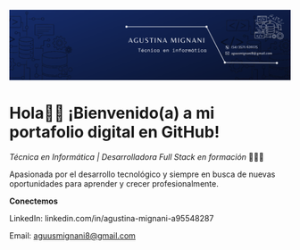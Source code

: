 ![](Banner.png)
# Hola👋🏻 ¡Bienvenido(a) a mi portafolio digital en GitHub!
_Técnica en Informática | Desarrolladora Full Stack en formación_ 👩🏻‍💻

Apasionada por el desarrollo tecnológico y siempre en busca de nuevas oportunidades para aprender y crecer profesionalmente.

**Conectemos**

LinkedIn: linkedin.com/in/agustina-mignani-a95548287 

Email: aguusmignani8@gmail.com
